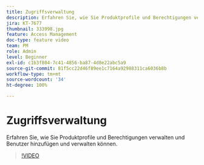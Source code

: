 ```yaml
---
title: Zugriffsverwaltung
description: Erfahren Sie, wie Sie Produktprofile und Berechtigungen verwalten und Benutzer hinzufügen und verwalten können.
jira: KT-7677
thumbnail: 333998.jpg
feature: Access Management
doc-type: feature video
team: PM
role: Admin
level: Beginner
exl-id: c1b3f804-7c41-4856-ba87-4d8e22abc5a9
source-git-commit: 81f5cc22d46f89ee1c7164a92988311ca6036b8b
workflow-type: tm+mt
source-wordcount: '34'
ht-degree: 100%

---
```


# Zugriffsverwaltung 

Erfahren Sie, wie Sie Produktprofile und Berechtigungen verwalten und Benutzer hinzufügen und verwalten können.

>[!VIDEO](https://video.tv.adobe.com/v/333998?quality=12&learn=on)
